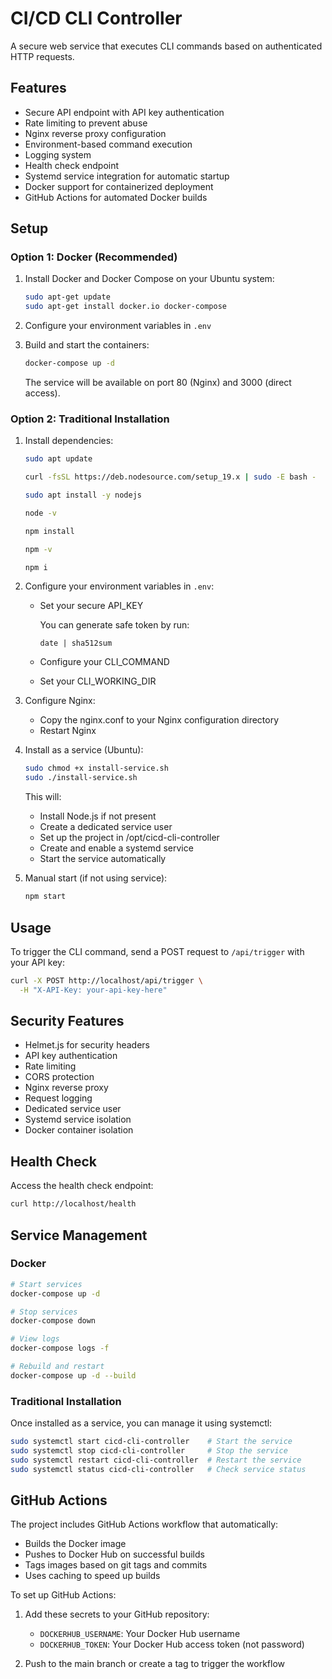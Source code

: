 # CI/CD CLI Controller

A secure web service that executes CLI commands based on authenticated HTTP requests.

## Features

- Secure API endpoint with API key authentication
- Rate limiting to prevent abuse
- Nginx reverse proxy configuration
- Environment-based command execution
- Logging system
- Health check endpoint
- Systemd service integration for automatic startup
- Docker support for containerized deployment
- GitHub Actions for automated Docker builds

## Setup

### Option 1: Docker (Recommended)

1. Install Docker and Docker Compose on your Ubuntu system:
   ```bash
   sudo apt-get update
   sudo apt-get install docker.io docker-compose
   ```

2. Configure your environment variables in `.env`
3. Build and start the containers:
   ```bash
   docker-compose up -d
   ```

   The service will be available on port 80 (Nginx) and 3000 (direct access).

### Option 2: Traditional Installation

1. Install dependencies:
   ```bash
   sudo apt update
   
   curl -fsSL https://deb.nodesource.com/setup_19.x | sudo -E bash -

   sudo apt install -y nodejs
   
   node -v

   npm install
   
   npm -v
   
   npm i
   ```

2. Configure your environment variables in `.env`:
   - Set your secure API_KEY
      
      You can generate safe token by run:
      ```
     date | sha512sum
     ```
   - Configure your CLI_COMMAND
   - Set your CLI_WORKING_DIR

3. Configure Nginx:
   - Copy the nginx.conf to your Nginx configuration directory
   - Restart Nginx

4. Install as a service (Ubuntu):
   ```bash
   sudo chmod +x install-service.sh
   sudo ./install-service.sh
   ```

   This will:
   - Install Node.js if not present
   - Create a dedicated service user
   - Set up the project in /opt/cicd-cli-controller
   - Create and enable a systemd service
   - Start the service automatically

5. Manual start (if not using service):
   ```bash
   npm start
   ```

## Usage

To trigger the CLI command, send a POST request to `/api/trigger` with your API key:

```bash
curl -X POST http://localhost/api/trigger \
  -H "X-API-Key: your-api-key-here"
```

## Security Features

- Helmet.js for security headers
- API key authentication
- Rate limiting
- CORS protection
- Nginx reverse proxy
- Request logging
- Dedicated service user
- Systemd service isolation
- Docker container isolation

## Health Check

Access the health check endpoint:

```bash
curl http://localhost/health
```

## Service Management

### Docker
```bash
# Start services
docker-compose up -d

# Stop services
docker-compose down

# View logs
docker-compose logs -f

# Rebuild and restart
docker-compose up -d --build
```

### Traditional Installation
Once installed as a service, you can manage it using systemctl:

```bash
sudo systemctl start cicd-cli-controller    # Start the service
sudo systemctl stop cicd-cli-controller     # Stop the service
sudo systemctl restart cicd-cli-controller  # Restart the service
sudo systemctl status cicd-cli-controller   # Check service status
```

## GitHub Actions

The project includes GitHub Actions workflow that automatically:
- Builds the Docker image
- Pushes to Docker Hub on successful builds
- Tags images based on git tags and commits
- Uses caching to speed up builds

To set up GitHub Actions:

1. Add these secrets to your GitHub repository:
   - `DOCKERHUB_USERNAME`: Your Docker Hub username
   - `DOCKERHUB_TOKEN`: Your Docker Hub access token (not password)

2. Push to the main branch or create a tag to trigger the workflow